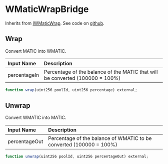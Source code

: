 # WMaticWrapBridge

Inherits from [IWMaticWrap](https://docs.indexpool.org/developer/bridges/interfaces/iwmaticwrap). See code on [github](https://github.com/indexpool/indexpool-contracts/blob/main/contracts/bridges/trusted/WMaticWrapBridge/WMaticWrapBridge.sol).

## Wrap

Convert MATIC into WMATIC.

| Input Name | Description |
| :--- | :--- |
| percentageIn | Percentage of the balance of the MATIC that will be converted  \(100000 = 100%\) |

```javascript
function wrap(uint256 poolId, uint256 percentage) external;
```

## Unwrap

Convert WMATIC into MATIC.

| Input Name | Description |
| :--- | :--- |
| percentageOut | Percentage of the balance of WMATIC to be converted \(100000 = 100%\) |

```javascript
function unwrap(uint256 poolId, uint256 percentageOut) external;
```



